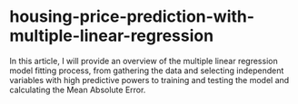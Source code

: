 # housing-price-prediction-with-multiple-linear-regression
In this article, I will provide an overview of the multiple linear regression model fitting process, from gathering the data and selecting independent variables with high predictive powers to training and testing the model and calculating the Mean Absolute Error.
